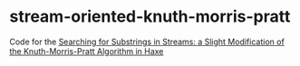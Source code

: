 stream-oriented-knuth-morris-pratt
==================================

Code for the [Searching for Substrings in Streams: a Slight Modification of the Knuth-Morris-Pratt Algorithm in Haxe](http://blog.databigbang.com/searching-for-substrings-in-streams-a-slight-modification-of-the-knuth-morris-pratt-algorithm-in-haxe/) 
